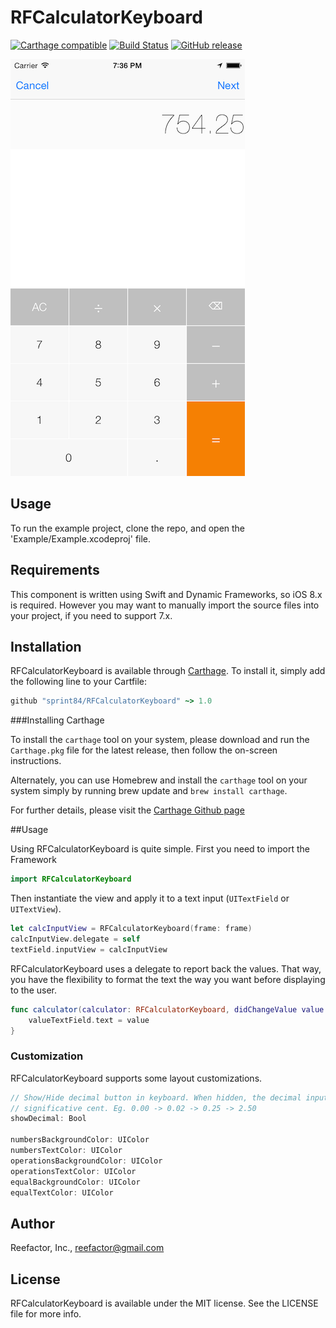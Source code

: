 # RFCalculatorKeyboard

[![Carthage compatible](https://img.shields.io/badge/Carthage-compatible-4BC51D.svg?style=flat)](https://github.com/Carthage/Carthage)
[![Build Status](https://travis-ci.org/sprint84/RFCalculatorKeyboard.svg?branch=master)](https://travis-ci.org/sprint84/RFCalculatorKeyboard)
[![GitHub release](https://img.shields.io/github/release/qubyte/rubidium.svg)]()

![RFCalculatorKeyboard Screenshot](./Screenshot.png?raw=true)

## Usage

To run the example project, clone the repo, and open the 'Example/Example.xcodeproj' file.

## Requirements

This component is written using Swift and Dynamic Frameworks, so iOS 8.x is required. However you may want to manually import the source files into your project, if you need to support 7.x.

## Installation

RFCalculatorKeyboard is available through [Carthage](https://github.com/Carthage/Carthage). To install
it, simply add the following line to your Cartfile:

```ruby
github "sprint84/RFCalculatorKeyboard" ~> 1.0
```

###Installing Carthage

To install the `carthage` tool on your system, please download and run the `Carthage.pkg` file for the latest release, then follow the on-screen instructions.

Alternately, you can use Homebrew and install the `carthage` tool on your system simply by running brew update and `brew install carthage`.

For further details, please visit the [Carthage Github page](https://github.com/Carthage/Carthage)

##Usage

Using RFCalculatorKeyboard is quite simple. First you need to import the Framework

```swift
import RFCalculatorKeyboard
```

Then instantiate the view and apply it to a text input (`UITextField` or `UITextView`).

```swift
let calcInputView = RFCalculatorKeyboard(frame: frame)
calcInputView.delegate = self
textField.inputView = calcInputView
```

RFCalculatorKeyboard uses a delegate to report back the values. That way, you have the flexibility to format the text the way you want before displaying to the user.

```swift
func calculator(calculator: RFCalculatorKeyboard, didChangeValue value: String) {
	valueTextField.text = value
}
```

### Customization
RFCalculatorKeyboard supports some layout customizations.

```swift
// Show/Hide decimal button in keyboard. When hidden, the decimal input begin from the least
// significative cent. Eg. 0.00 -> 0.02 -> 0.25 -> 2.50
showDecimal: Bool 

numbersBackgroundColor: UIColor
numbersTextColor: UIColor
operationsBackgroundColor: UIColor
operationsTextColor: UIColor
equalBackgroundColor: UIColor
equalTextColor: UIColor
```

## Author

Reefactor, Inc., reefactor@gmail.com

## License

RFCalculatorKeyboard is available under the MIT license. See the LICENSE file for more info.
